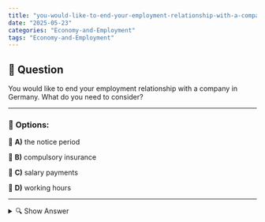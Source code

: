 ```yaml
---
title: "you-would-like-to-end-your-employment-relationship-with-a-company-in-germany-what-do-you-need-to-con"
date: "2025-05-23"
categories: "Economy-and-Employment"
tags: "Economy-and-Employment"
---
```


## 📌 **Question**

You would like to end your employment relationship with a company in Germany. What do you need to consider?



---

### 📝 **Options:**

🔘 **A)** the notice period

🔘 **B)** compulsory insurance

🔘 **C)** salary payments

🔘 **D)** working hours

---

<details>
  <summary>🔍 Show Answer</summary>

  <p>
💡  <b>Correct Answer:</b>  a
  </p>
  <p>
    📖<b>Explanation:</b>
    
  </p>
</details>
